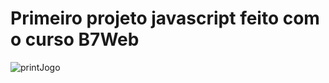 # Primeiro projeto javascript feito com o curso B7Web
![printJogo](https://github.com/user-attachments/assets/e4977219-742b-4939-b049-77c8ad77c6c2)
